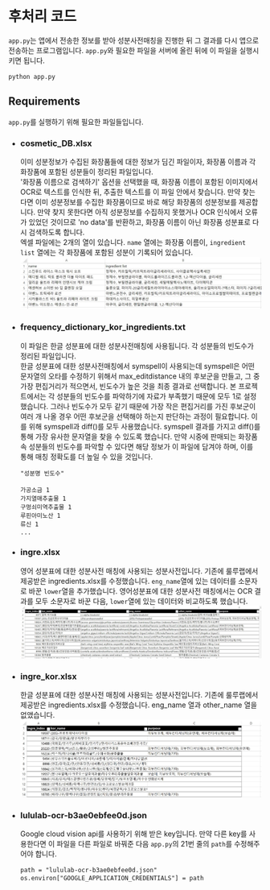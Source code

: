 ﻿# 후처리 코드
 
 `app.py`는 앱에서 전송한 정보를 받아 성분사전매칭을 진행한 뒤 그 결과를 다시 앱으로 전송하는 프로그램입니다.
 `app.py`와 필요한 파일을 서버에 올린 뒤에 이 파일을 실행시키면 됩니다. 
 ```
 python app.py
 ```
 
 ## Requirements
 `app.py`를 실행하기 위해 필요한 파일들입니다.
 + ### cosmetic_DB.xlsx
   이미 성분정보가 수집된 화장품들에 대한 정보가 딤긴 파일이자, 화장품 이름과 각 화장품에 포함된 성분들이 정리된 파일입니다.  
   '화장품 이름으로 검색하기' 옵션을 선택했을 때, 화장품 이름이 포함된 이미지에서 OCR로 텍스트를 인식한 뒤, 추출한 텍스트를 이 파일 안에서 찾습니다. 
   만약 찾는다면 이미 성분정보를 수집한 화장품이므로 바로 해당 화장품의 성분정보를 제공합니다. 
   만약 찾지 못한다면 아직 성분정보를 수집하지 못했거나 OCR 인식에서 오류가 있었던 것이므로 'no data'를 반환하고, 화장품 이름이 아닌 화장품 성분표로 다시 검색하도록 합니다.  
   엑셀 파일에는 2개의 열이 있습니다. `name` 열에는 화장품 이름이, `ingredient list` 열에는 각 화장품에 포함된 성분이 기록되어 있습니다.
   <img src="../readme_imgs/readme_img1.jpg">
 + ### frequency_dictionary_kor_ingredients.txt
   이 파일은 한글 성분표에 대한 성분사전매칭에 사용됩니다. 각 성분들의 빈도수가 정리된 파일입니다.  
   한글 성분표에 대한 성분사전매칭에서 symspell이 사용되는데 symspell은 어떤 문자열의 오타를 수정하기 위해서 max_editdistance 내의 후보군을 만들고, 그 중 가장 편집거리가 적으면서, 빈도수가 높은 것을 최종 결과로 선택합니다. 본 프로젝트에서는 각 성분들의 빈도수를 파악하기에 자료가 부족했기 때문에 모두 1로 설정했습니다. 그러나 빈도수가 모두 같기 때문에 가장 작은 편집거리를 가진 후보군이 여러 개 나올 경우 어떤 후보군을 선택해야 하는지 판단하는 과정이 필요합니다. 이를 위해 symspell과 diff()를 모두 사용했습니다. symspell 결과를 가지고 diff()를 통해 가장 유사한 문자열을 찾을 수 있도록 했습니다. 만약 시중에 판매되는 화장품 속 성분들의 빈도수를 파악할 수 있다면 해당 정보가 이 파일에 담겨야 하며, 이를 통해 매칭 정확도를 더 높일 수 있을 것입니다.
   ```
   "성분명 빈도수"
   
   가공소금 1
   가지열매추출물 1
   구멍쇠미역추출물 1
   루핀아미노산 1
   류신 1
   ...
   ```
  + ### ingre.xlsx
    영어 성분표에 대한 성분사전 매칭에 사용되는 성분사전입니다. 
    기존에 룰루랩에서 제공받은 ingredients.xlsx를 수정했습니다. `eng_name`열에 있는 데이터를 소문자로 바꾼 `lower`열을 추가했습니다. 영어성분표에 대한 성분사전 매칭에서는 OCR 결과를 모두 소문자로 바꾼 다음, `lower`열에 있는 데이터와 비교하도록 했습니다.
    <img src="../readme_imgs/readme_img2.jpg">
  
  + ### ingre_kor.xlsx
    한글 성분표에 대한 성분사전 매칭에 사용되는 성분사전입니다.
    기존에 룰루랩에서 제공받은 ingredients.xlsx를 수정했습니다. eng_name 열과 other_name 열을 없앴습니다.
    <img src="../readme_imgs/readme_img3.jpg">
  
  + ### lululab-ocr-b3ae0ebfee0d.json 
    Google cloud vision api를 사용하기 위해 받은 key입니다. 만약 다른 key를 사용한다면 이 파일을 다른 파일로 바꿔준 다음 `app.py`의 21번 줄의 `path`를 수정해주어야 합니다.
    ```
    path = "lululab-ocr-b3ae0ebfee0d.json"
    os.environ["GOOGLE_APPLICATION_CREDENTIALS"] = path
    ```
